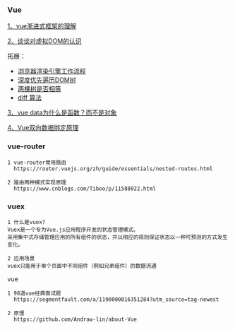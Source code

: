 ### Vue
[1、vue渐进式框架的理解](blog.csdn.net/wandoumm/article/details/80253681)

[2、谈谈对虚拟DOM的认识](https://juejin.im/post/5d36cc575188257aea108a74#heading-14) 

拓展：
* [浏览器渲染引擎工作流程]()
* [深度优先遍历DOM树](https://github.com/yang1212/collection-about/issues/9)
* [两棵树是否相等](https://leetcode-cn.com/problems/same-tree/submissions/)
* [diff 算法](https://juejin.cn/post/6844903767473651720)

[3、vue data为什么是函数？而不是对象](https://www.imqianduan.com/vue/192.html )

[4、Vue双向数据绑定原理](https://juejin.im/post/5cebd5ae6fb9a07ed2244cef )

  
### vue-router
    1 vue-router常用路由
      https://router.vuejs.org/zh/guide/essentials/nested-routes.html

    2 路由两种模式实现原理
      https://www.cnblogs.com/Tiboo/p/11588022.html

### vuex
    1 什么是vuex?
    Vuex是一个专为Vue.js应用程序开发的状态管理模式。
    采用集中式存储管理应用的所有组件的状态，并以相应的规则保证状态以一种可预测的方式发生变化。

    2 应用场景
    vuex只能用于单个页面中不同组件（例如兄弟组件）的数据流通


vue 

    1 98道vue经典面试题
      https://segmentfault.com/a/1190000016351284?utm_source=tag-newest

    2 原理
      https://github.com/Andraw-lin/about-Vue    